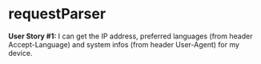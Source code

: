 # requestParser

**User Story #1:** I can get the IP address, preferred languages (from header Accept-Language)
and system infos (from header User-Agent) for my device.
